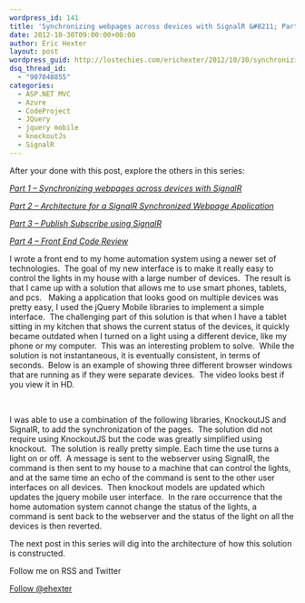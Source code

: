 ```yaml
---
wordpress_id: 141
title: 'Synchronizing webpages across devices with SignalR &#8211; Part 1'
date: 2012-10-30T09:00:00+00:00
author: Eric Hexter
layout: post
wordpress_guid: http://lostechies.com/erichexter/2012/10/30/synchronizing-webpages-across-devices-home-automation/
dsq_thread_id:
  - "907048855"
categories:
  - ASP.NET MVC
  - Azure
  - CodeProject
  - JQuery
  - jquery mobile
  - knockoutJs
  - SignalR
---
```

After your done with this post, explore the others in this series:
  
_[Part 1 – Synchronizing webpages across devices with SignalR](http://lostechies.com/erichexter/2012/10/30/synchronizing-webpages-across-devices-home-automation/)_
  
_[Part 2 – Architecture for a SignalR Synchronized Webpage Application](http://lostechies.com/erichexter/2012/11/05/architecture-for-a-signalr-synchronized-webpage-application-part-2/)_
  
_[Part 3 – Publish Subscribe using SignalR](http://lostechies.com/erichexter/2012/11/08/publish-and-subscribe-using-signalr-in-home-automation-part-3/)_
  
_[Part 4 – Front End Code Review](http://lostechies.com/erichexter/2012/11/12/code-review-of-a-publishsubscribe-architecture-using-signalr-in-home-automation-part-4/)_

I wrote a front end to my home automation system using a newer set of technologies.  The goal of my new interface is to make it really easy to control the lights in my house with a large number of devices.  The result is that I came up with a solution that allows me to use smart phones, tablets, and pcs.   Making a application that looks good on multiple devices was pretty easy, I used the jQuery Mobile libraries to implement a simple interface.  The challenging part of this solution is that when I have a tablet sitting in my kitchen that shows the current status of the devices, it quickly became outdated when I turned on a light using a different device, like my phone or my computer.  This was an interesting problem to solve.  While the solution is not instantaneous, it is eventually consistent, in terms of seconds.  Below is an example of showing three different browser windows that are running as if they were separate devices.  The video looks best if you view it in HD.


  
&nbsp;

I was able to use a combination of the following libraries, KnockoutJS and SignalR, to add the synchronization of the pages.  The solution did not require using KnockoutJS but the code was greatly simplified using knockout.  The solution is really pretty simple. Each time the use turns a light on or off.  A message is sent to the webserver using SignalR, the command is then sent to my house to a machine that can control the lights, and at the same time an echo of the command is sent to the other user interfaces on all devices.  Then knockout models are updated which updates the jquery mobile user interface.  In the rare occurrence that the home automation system cannot change the status of the lights, a command is sent back to the webserver and the status of the light on all the devices is then reverted.

The next post in this series will dig into the architecture of how this solution is constructed.

Follow me on RSS and Twitter
  
<a href="https://twitter.com/ehexter" style="float:left;valign:top" class="twitter-follow-button" data-show-count="false" data-size="large">Follow @ehexter</a><a style="float:left" href="https://feeds.feedburner.com/EricHexter" title="Subscribe to my feed" rel="alternate" type="application/rss+xml"><img src="https://www.feedburner.com/fb/images/pub/feed-icon32x32.png" alt="" style="border:0;padding-right:10px" /></a>